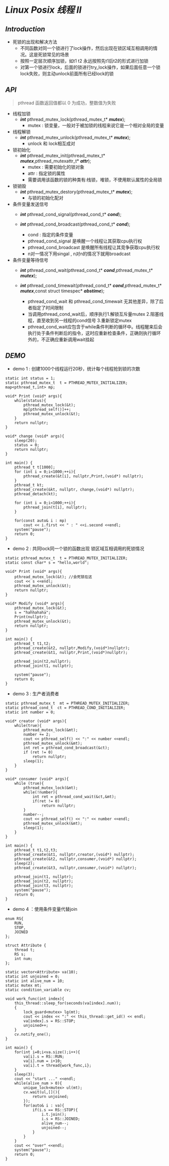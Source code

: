 # **_Linux Posix 线程 II_**
## _**Introduction**_
+ 死锁的出现和解决方法
    + 不同函数对同一个锁进行了lock操作，然后出现在锁区域互相调用的情况。这是死锁常见的场景
    + 按照一定层次顺序加锁，如t1 t2 永远按照先t1后t2的形式进行加锁
    + 对第一个锁进行lock，后面的锁进行try_lock操作，如果后面任意一个锁lock失败，则主动unlock前面所有已经lock的锁
## **_API_**
>pthread 函数返回值都以 0 为成功，整数值为失败
+ 线程加锁
    + **_int_** pthread_mutex_lock(pthread_mutex_t* **_mutex_**);
        + mutex : 锁变量，一般对于被加锁的线程来说它是一个相对全局的变量
+ 线程解锁
    + **_int_** pthread_mutex_unlock(pthread_mutex_t* **_mutex_**);
        + unlock 和 lock相互成对
+ 锁初始化
    + **_int_** pthread_mutex_init(pthread_mutex_t* **_mutex_**,pthread_mutexattr_t* **_attr_**);
        + mutex : 需要初始化的锁对象
        + attr : 指定锁的属性
        + 需要调用该函数的锁的种类有:栈锁，堆锁，不使用默认属性的全局锁
+ 锁销毁
    + **_int_** pthread_mutex_destory(pthread_mutex_t* **_mutex_**);
        + 与锁的初始化配对
+ 条件变量发送信号
    + **_int_** pthread_cond_signal(pthread_cond_t* **_cond_**);
    
    + **_int_** pthread_cond_broadcast(pthread_cond_t* **_cond_**);
        + cond : 指定的条件变量
        + pthread_cond_signal 是唤醒一个线程让其获取cpu执行权
        + pthread_cond_broadcast 是唤醒所有线程让其竞争获取cpu执行权
        + n对一情况下用singal , n对n的情况下就用broadcast
+ 条件变量等待信号
    + **_int_** pthread_cond_wait(pthread_cond_t* **_cond_**,pthread_mutex_t* **_mutex_**);
    
    + **_int_** pthread_cond_timewait(pthread_cond_t* **_cond_**,pthread_mutex_t* **_mutex_**,const struct timespec* **_abstime_**);
        + pthread_cond_wait 和 pthread_cond_timewait 无其他差异，除了后者指定了时间限制
        + 当调用pthread_cond_wait后，顺序执行1.解锁互斥量mutex 2.阻塞线程，直至收到另一线程的cond信号 3.重新锁定mutex
        + pthread_cond_wait应包含于while条件判断的循环中。线程醒来后会执行处于条件判断后的指令，这时应重新检查条件，正确则执行循环外的，不正确应重新调用wait挂起
## **_DEMO_**
+ demo 1 : 创建1000个线程运行20秒，统计每个线程抢到锁的次数
```
static int status = 1;
static pthread_mutex_t  t = PTHREAD_MUTEX_INITIALIZER;
map<pthread_t,int> mp;

void* Print (void* args){
    while(status){
        pthread_mutex_lock(&t);
        mp[pthread_self()]++;
        pthread_mutex_unlock(&t);
    }
    return nullptr;
}

void* change (void* args){
    sleep(20);
    status = 0;
    return nullptr;
}

int main() {
    pthread_t t[1000];
    for (int i = 0;i<1000;++i){
        pthread_create(&t[i], nullptr,Print,(void*) nullptr);
    }
    pthread_t kt;
    pthread_create(&kt, nullptr, change,(void*) nullptr);
    pthread_detach(kt);

    for (int i = 0;i<1000;++i){
        pthread_join(t[i], nullptr);
    }

    for(const auto& i : mp)
        cout << i.first << " : " <<i.second <<endl;
    system("pause");
    return 0;
}
```
+ demo 2 : 共同lock同一个锁的函数出现 锁区域互相调用的死锁情况
```
static pthread_mutex_t  t = PTHREAD_MUTEX_INITIALIZER;
static const char* s = "hello,world";

void* Print (void* args){
    pthread_mutex_lock(&t); //会死锁在这
    cout << s <<endl;
    pthread_mutex_unlock(&t);
    return nullptr;
}

void* Modify (void* args){
    pthread_mutex_lock(&t);
    s = "hahhahaha";
    Print(nullptr);
    pthread_mutex_unlock(&t);
    return nullptr;
}

int main() {
    pthread_t t1,t2;
    pthread_create(&t2, nullptr,Modify,(void*)nullptr);
    pthread_create(&t1, nullptr,Print,(void*)nullptr);
    
    pthread_join(t2,nullptr);
    pthread_join(t1, nullptr);
    
    system("pause");
    return 0;
}
```
+ demo 3 : 生产者消费者
```
static pthread_mutex_t  mt = PTHREAD_MUTEX_INITIALIZER;
static pthread_cond_t  ct = PTHREAD_COND_INITIALIZER;
static int number = 0;

void* creator (void* args){
    while(true){
        pthread_mutex_lock(&mt);
        number += 2;
        cout << pthread_self() << ":" << number <<endl;
        pthread_mutex_unlock(&mt);
        int ret = pthread_cond_broadcast(&ct);
        if (ret != 0)
            return nullptr;
        sleep(1);
    }
}

void* consumer (void* args){
    while (true){
        pthread_mutex_lock(&mt);
        while(!number){
            int ret = pthread_cond_wait(&ct,&mt);
            if(ret != 0)
                return nullptr;
        }
        number--;
        cout << pthread_self() << ":" << number <<endl;
        pthread_mutex_unlock(&mt);
        sleep(1);
    }
}

int main() {
    pthread_t t1,t2,t3;
    pthread_create(&t1, nullptr,creator,(void*) nullptr);
    pthread_create(&t2, nullptr,consumer,(void*) nullptr);
    sleep(2);
    pthread_create(&t3, nullptr,consumer,(void*) nullptr);

    pthread_join(t1, nullptr);
    pthread_join(t2, nullptr);
    pthread_join(t3, nullptr);
    system("pause");
    return 0;
}
```
+ demo 4 ：使用条件变量代替join
```
enum RS{
    RUN,
    STOP,
    JOINED
};

struct Attribute {
    thread t;
    RS s;
    int num;
};

static vector<Attribute> va(10);
static int unjoined = 0;
static int alive_num = 10;
static mutex mt;
static condition_variable cv;

void work_func(int index){
    this_thread::sleep_for(seconds(va[index].num));
    {
        lock_guard<mutex> lg(mt);
        cout << index << ":" << this_thread::get_id() << endl;
        va[index].s = RS::STOP;
        unjoined++;
    }
    cv.notify_one();
}

int main() {
    for(int i=0;i<va.size();i++){
        va[i].s = RS::RUN;
        va[i].num = i+10;
        va[i].t = thread{work_func,i};
    }
    sleep(3);
    cout << "start ..." <<endl;
    while(alive_num > 0){
        unique_lock<mutex> ul(mt);
        cv.wait(ul,[](){
            return unjoined;
        });
        for(auto& i : va){
            if(i.s == RS::STOP){
                i.t.join();
                i.s = RS::JOINED;
                alive_num--;
                unjoined--;
            }
        }
    }
    cout << "over" <<endl;
    system("pause");
    return 0;
}
```
